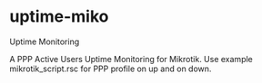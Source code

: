 # uptime-miko
Uptime Monitoring

A PPP Active Users Uptime Monitoring for Mikrotik.
Use example mikrotik_script.rsc for PPP profile on up and on down.
